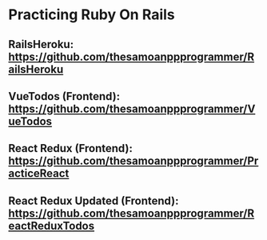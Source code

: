 # Practicing Ruby On Rails

## RailsHeroku: https://github.com/thesamoanppprogrammer/RailsHeroku

## VueTodos (Frontend): https://github.com/thesamoanppprogrammer/VueTodos

## React Redux (Frontend): https://github.com/thesamoanppprogrammer/PracticeReact

## React Redux Updated (Frontend): https://github.com/thesamoanppprogrammer/ReactReduxTodos

